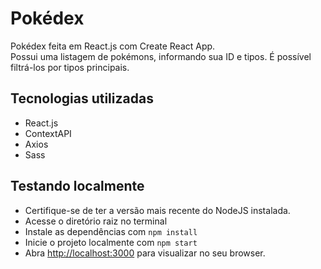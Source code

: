 # Pokédex

Pokédex feita em React.js com Create React App.\
Possui uma listagem de pokémons, informando sua ID e tipos. 
É possível filtrá-los por tipos principais.

## Tecnologias utilizadas
 - React.js
 - ContextAPI
 - Axios
 - Sass

## Testando localmente

 - Certifique-se de ter a versão mais recente do NodeJS instalada.
 - Acesse o diretório raiz no terminal
 - Instale as dependências com `npm install`
 - Inicie o projeto localmente com `npm start`
 - Abra [http://localhost:3000](http://localhost:3000) para visualizar no seu browser.
